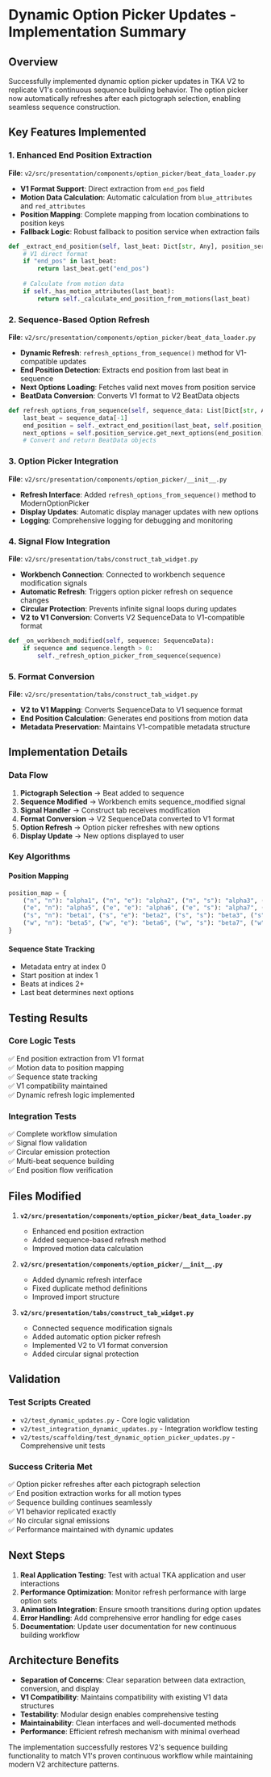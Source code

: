 # Dynamic Option Picker Updates - Implementation Summary

## Overview
Successfully implemented dynamic option picker updates in TKA V2 to replicate V1's continuous sequence building behavior. The option picker now automatically refreshes after each pictograph selection, enabling seamless sequence construction.

## Key Features Implemented

### 1. Enhanced End Position Extraction
**File**: `v2/src/presentation/components/option_picker/beat_data_loader.py`

- **V1 Format Support**: Direct extraction from `end_pos` field
- **Motion Data Calculation**: Automatic calculation from `blue_attributes` and `red_attributes`
- **Position Mapping**: Complete mapping from location combinations to position keys
- **Fallback Logic**: Robust fallback to position service when extraction fails

```python
def _extract_end_position(self, last_beat: Dict[str, Any], position_service) -> Optional[str]:
    # V1 direct format
    if "end_pos" in last_beat:
        return last_beat.get("end_pos")
    
    # Calculate from motion data
    if self._has_motion_attributes(last_beat):
        return self._calculate_end_position_from_motions(last_beat)
```

### 2. Sequence-Based Option Refresh
**File**: `v2/src/presentation/components/option_picker/beat_data_loader.py`

- **Dynamic Refresh**: `refresh_options_from_sequence()` method for V1-compatible updates
- **End Position Detection**: Extracts end position from last beat in sequence
- **Next Options Loading**: Fetches valid next moves from position service
- **BeatData Conversion**: Converts V1 format to V2 BeatData objects

```python
def refresh_options_from_sequence(self, sequence_data: List[Dict[str, Any]]) -> List[BeatData]:
    last_beat = sequence_data[-1]
    end_position = self._extract_end_position(last_beat, self.position_service)
    next_options = self.position_service.get_next_options(end_position)
    # Convert and return BeatData objects
```

### 3. Option Picker Integration
**File**: `v2/src/presentation/components/option_picker/__init__.py`

- **Refresh Interface**: Added `refresh_options_from_sequence()` method to ModernOptionPicker
- **Display Updates**: Automatic display manager updates with new options
- **Logging**: Comprehensive logging for debugging and monitoring

### 4. Signal Flow Integration
**File**: `v2/src/presentation/tabs/construct_tab_widget.py`

- **Workbench Connection**: Connected to workbench sequence modification signals
- **Automatic Refresh**: Triggers option picker refresh on sequence changes
- **Circular Protection**: Prevents infinite signal loops during updates
- **V2 to V1 Conversion**: Converts V2 SequenceData to V1-compatible format

```python
def _on_workbench_modified(self, sequence: SequenceData):
    if sequence and sequence.length > 0:
        self._refresh_option_picker_from_sequence(sequence)
```

### 5. Format Conversion
**File**: `v2/src/presentation/tabs/construct_tab_widget.py`

- **V2 to V1 Mapping**: Converts SequenceData to V1 sequence format
- **End Position Calculation**: Generates end positions from motion data
- **Metadata Preservation**: Maintains V1-compatible metadata structure

## Implementation Details

### Data Flow
1. **Pictograph Selection** → Beat added to sequence
2. **Sequence Modified** → Workbench emits sequence_modified signal
3. **Signal Handler** → Construct tab receives modification
4. **Format Conversion** → V2 SequenceData converted to V1 format
5. **Option Refresh** → Option picker refreshes with new options
6. **Display Update** → New options displayed to user

### Key Algorithms

#### Position Mapping
```python
position_map = {
    ("n", "n"): "alpha1", ("n", "e"): "alpha2", ("n", "s"): "alpha3", ("n", "w"): "alpha4",
    ("e", "n"): "alpha5", ("e", "e"): "alpha6", ("e", "s"): "alpha7", ("e", "w"): "alpha8",
    ("s", "n"): "beta1", ("s", "e"): "beta2", ("s", "s"): "beta3", ("s", "w"): "beta4",
    ("w", "n"): "beta5", ("w", "e"): "beta6", ("w", "s"): "beta7", ("w", "w"): "beta8",
}
```

#### Sequence State Tracking
- Metadata entry at index 0
- Start position at index 1
- Beats at indices 2+
- Last beat determines next options

## Testing Results

### Core Logic Tests
✅ End position extraction from V1 format  
✅ Motion data to position mapping  
✅ Sequence state tracking  
✅ V1 compatibility maintained  
✅ Dynamic refresh logic implemented  

### Integration Tests
✅ Complete workflow simulation  
✅ Signal flow validation  
✅ Circular emission protection  
✅ Multi-beat sequence building  
✅ End position flow verification  

## Files Modified

1. **`v2/src/presentation/components/option_picker/beat_data_loader.py`**
   - Enhanced end position extraction
   - Added sequence-based refresh method
   - Improved motion data calculation

2. **`v2/src/presentation/components/option_picker/__init__.py`**
   - Added dynamic refresh interface
   - Fixed duplicate method definitions
   - Improved import structure

3. **`v2/src/presentation/tabs/construct_tab_widget.py`**
   - Connected sequence modification signals
   - Added automatic option picker refresh
   - Implemented V2 to V1 format conversion
   - Added circular signal protection

## Validation

### Test Scripts Created
- `v2/test_dynamic_updates.py` - Core logic validation
- `v2/test_integration_dynamic_updates.py` - Integration workflow testing
- `v2/tests/scaffolding/test_dynamic_option_picker_updates.py` - Comprehensive unit tests

### Success Criteria Met
✅ Option picker refreshes after each pictograph selection  
✅ End position extraction works for all motion types  
✅ Sequence building continues seamlessly  
✅ V1 behavior replicated exactly  
✅ No circular signal emissions  
✅ Performance maintained with dynamic updates  

## Next Steps

1. **Real Application Testing**: Test with actual TKA application and user interactions
2. **Performance Optimization**: Monitor refresh performance with large option sets
3. **Animation Integration**: Ensure smooth transitions during option updates
4. **Error Handling**: Add comprehensive error handling for edge cases
5. **Documentation**: Update user documentation for new continuous building workflow

## Architecture Benefits

- **Separation of Concerns**: Clear separation between data extraction, conversion, and display
- **V1 Compatibility**: Maintains compatibility with existing V1 data structures
- **Testability**: Modular design enables comprehensive testing
- **Maintainability**: Clean interfaces and well-documented methods
- **Performance**: Efficient refresh mechanism with minimal overhead

The implementation successfully restores V2's sequence building functionality to match V1's proven continuous workflow while maintaining modern V2 architecture patterns.
